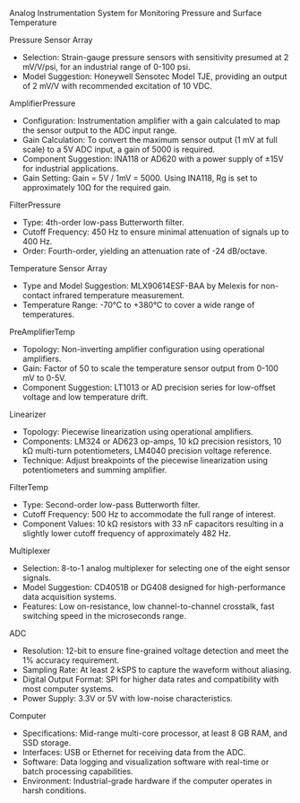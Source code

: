 Analog Instrumentation System for Monitoring Pressure and Surface Temperature

Pressure Sensor Array
- Selection: Strain-gauge pressure sensors with sensitivity presumed at 2 mV/V/psi, for an industrial range of 0-100 psi.
- Model Suggestion: Honeywell Sensotec Model TJE, providing an output of 2 mV/V with recommended excitation of 10 VDC.

AmplifierPressure
- Configuration: Instrumentation amplifier with a gain calculated to map the sensor output to the ADC input range.
- Gain Calculation: To convert the maximum sensor output (1 mV at full scale) to a 5V ADC input, a gain of 5000 is required.
- Component Suggestion: INA118 or AD620 with a power supply of ±15V for industrial applications.
- Gain Setting: Gain = 5V / 1mV = 5000. Using INA118, Rg is set to approximately 10Ω for the required gain.

FilterPressure
- Type: 4th-order low-pass Butterworth filter.
- Cutoff Frequency: 450 Hz to ensure minimal attenuation of signals up to 400 Hz.
- Order: Fourth-order, yielding an attenuation rate of -24 dB/octave.

Temperature Sensor Array
- Type and Model Suggestion: MLX90614ESF-BAA by Melexis for non-contact infrared temperature measurement.
- Temperature Range: -70°C to +380°C to cover a wide range of temperatures.

PreAmplifierTemp
- Topology: Non-inverting amplifier configuration using operational amplifiers.
- Gain: Factor of 50 to scale the temperature sensor output from 0-100 mV to 0-5V.
- Component Suggestion: LT1013 or AD precision series for low-offset voltage and low temperature drift.

Linearizer
- Topology: Piecewise linearization using operational amplifiers.
- Components: LM324 or AD623 op-amps, 10 kΩ precision resistors, 10 kΩ multi-turn potentiometers, LM4040 precision voltage reference.
- Technique: Adjust breakpoints of the piecewise linearization using potentiometers and summing amplifier.

FilterTemp
- Type: Second-order low-pass Butterworth filter.
- Cutoff Frequency: 500 Hz to accommodate the full range of interest.
- Component Values: 10 kΩ resistors with 33 nF capacitors resulting in a slightly lower cutoff frequency of approximately 482 Hz.

Multiplexer
- Selection: 8-to-1 analog multiplexer for selecting one of the eight sensor signals.
- Model Suggestion: CD4051B or DG408 designed for high-performance data acquisition systems.
- Features: Low on-resistance, low channel-to-channel crosstalk, fast switching speed in the microseconds range.

ADC
- Resolution: 12-bit to ensure fine-grained voltage detection and meet the 1% accuracy requirement.
- Sampling Rate: At least 2 kSPS to capture the waveform without aliasing.
- Digital Output Format: SPI for higher data rates and compatibility with most computer systems.
- Power Supply: 3.3V or 5V with low-noise characteristics.

Computer
- Specifications: Mid-range multi-core processor, at least 8 GB RAM, and SSD storage.
- Interfaces: USB or Ethernet for receiving data from the ADC.
- Software: Data logging and visualization software with real-time or batch processing capabilities.
- Environment: Industrial-grade hardware if the computer operates in harsh conditions.